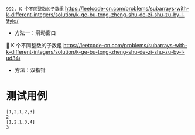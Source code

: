 
`992. K 个不同整数的子数组` https://leetcode-cn.com/problems/subarrays-with-k-different-integers/solution/k-ge-bu-tong-zheng-shu-de-zi-shu-zu-by-l-9ylo/
- 方法一：滑动窗口

🎦 K 个不同整数的子数组 https://leetcode-cn.com/problems/subarrays-with-k-different-integers/solution/k-ge-bu-tong-zheng-shu-de-zi-shu-zu-by-l-ud34/
- 方法：双指针

# 测试用例

```
[1,2,1,2,3]
2
[1,2,1,3,4]
3
```
